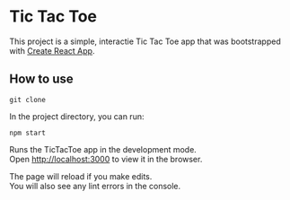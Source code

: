 # Tic Tac Toe

This project is a simple, interactie Tic Tac Toe app that was bootstrapped with [Create React App](https://github.com/facebook/create-react-app).

## How to use

```shell
git clone
```

In the project directory, you can run:

`npm start`

Runs the TicTacToe app in the development mode.\
Open [http://localhost:3000](http://localhost:3000) to view it in the browser.

The page will reload if you make edits.\
You will also see any lint errors in the console.
